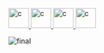 <a href="https://vuejs.org" target="_blank" rel="noreferrer"> <img src="https://www.svgrepo.com/show/354528/vue.svg" alt="c" width="40" height="40"/> </a>
<a href="https://www.typescriptlang.org" target="_blank" rel="noreferrer"> <img src="https://www.svgrepo.com/show/303600/typescript-logo.svg" alt="c" width="40" height="40"/> </a>
<a href="https://tailwindcss.com" target="_blank" rel="noreferrer"> <img src="https://www.svgrepo.com/show/374118/tailwind.svg" alt="c" width="40" height="40"/> </a>
<a href="https://tanstack.com/query/latest" target="_blank" rel="noreferrer"> <img src="https://svgmix.com/uploads/3d10f1-react-query.svg" alt="c" width="40" height="40"/> </a>

![final](https://github.com/axelvag/La_bonne_fourchette_reservation/assets/110343366/87b38f0d-f638-4830-ba0f-1ca2a97ba76f)

